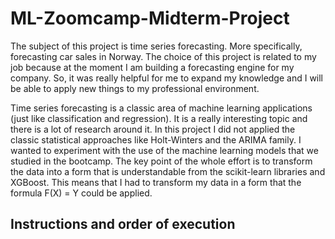 # ML-Zoomcamp-Midterm-Project
The subject of this project is time series forecasting. More specifically, forecasting car sales in Norway. The choice of this project is related to my 
job because at the moment I am building a forecasting engine for my company. So, it was really helpful for me to expand my knowledge and I will be able to
apply new things to my professional environment.

Time series forecasting is a classic area of machine learning applications (just like classification and regression). It is a really interesting topic and there is a lot 
of research around it. In this project I did not applied the classic statistical approaches like Holt-Winters and the ARIMA family. I wanted to experiment with the use
of the machine learning models that we studied in the bootcamp. The key point of the whole effort is to transform the data into a form that is understandable from the
scikit-learn libraries and XGBoost. This means that I had to transform my data in a form that the formula F(X) = Y could be applied.


## Instructions and order of execution
